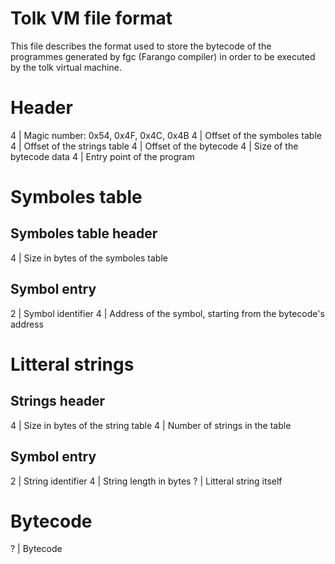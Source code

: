 Tolk VM file format
===================

This file describes the format used to store the bytecode of the programmes
generated by fgc (Farango compiler) in order to be executed by the tolk virtual
machine.

Header
======

4  | Magic number: 0x54, 0x4F, 0x4C, 0x4B
4  | Offset of the symboles table
4  | Offset of the strings table
4  | Offset of the bytecode
4  | Size of the bytecode data
4  | Entry point of the program

Symboles table
==============

Symboles table header
---------------------

4  | Size in bytes of the symboles table

Symbol entry
------------

2  | Symbol identifier
4  | Address of the symbol, starting from the bytecode's address

Litteral strings
================

Strings header
--------------

4  | Size in bytes of the string table
4  | Number of strings in the table

Symbol entry
------------

2  | String identifier
4  | String length in bytes
?  | Litteral string itself

Bytecode
========

?  | Bytecode
